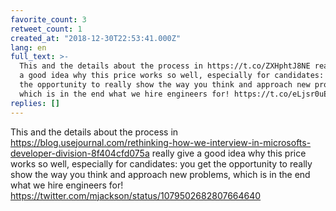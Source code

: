 ```yaml
---
favorite_count: 3
retweet_count: 1
created_at: "2018-12-30T22:53:41.000Z"
lang: en
full_text: >-
  This and the details about the process in https://t.co/ZXHphtJ8NE really give
  a good idea why this price works so well, especially for candidates: you get
  the opportunity to really show the way you think and approach new problems,
  which is in the end what we hire engineers for! https://t.co/eLjsr0uEd4
replies: []
---
```


This and the details about the process in
<https://blog.usejournal.com/rethinking-how-we-interview-in-microsofts-developer-division-8f404cfd075a>
really give a good idea why this price works so well, especially for candidates:
you get the opportunity to really show the way you think and approach new
problems, which is in the end what we hire engineers for!
<https://twitter.com/mjackson/status/1079502682807664640>
